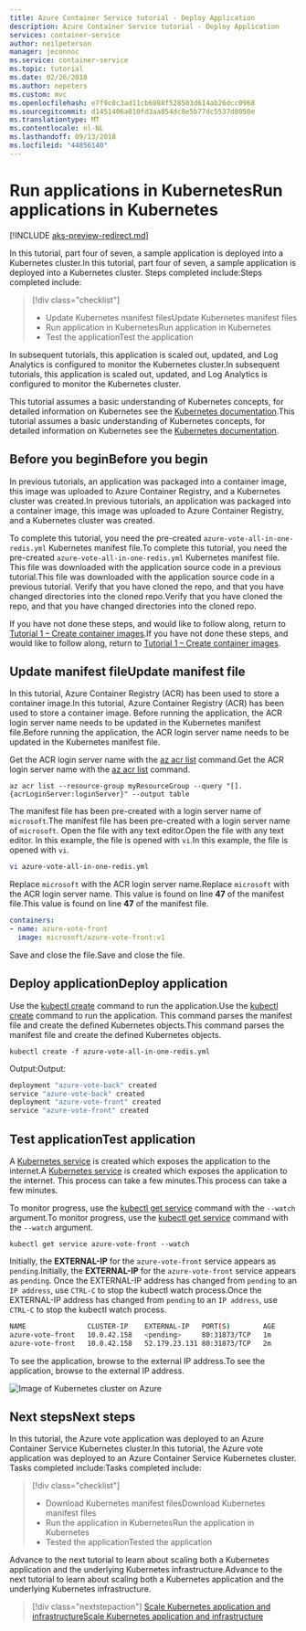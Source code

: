 ```yaml
---
title: Azure Container Service tutorial - Deploy Application
description: Azure Container Service tutorial - Deploy Application
services: container-service
author: neilpeterson
manager: jeconnoc
ms.service: container-service
ms.topic: tutorial
ms.date: 02/26/2018
ms.author: nepeters
ms.custom: mvc
ms.openlocfilehash: e7f9c0c3ad11cb6988f528503d614ab26dcc0968
ms.sourcegitcommit: d1451406a010fd3aa854dc8e5b77dc5537d8050e
ms.translationtype: MT
ms.contentlocale: nl-NL
ms.lasthandoff: 09/13/2018
ms.locfileid: "44856140"
---
```

# <a name="run-applications-in-kubernetes"></a><span data-ttu-id="4121e-103">Run applications in Kubernetes</span><span class="sxs-lookup"><span data-stu-id="4121e-103">Run applications in Kubernetes</span></span>

[!INCLUDE [aks-preview-redirect.md](../../../includes/aks-preview-redirect.md)]

<span data-ttu-id="4121e-104">In this tutorial, part four of seven, a sample application is deployed into a Kubernetes cluster.</span><span class="sxs-lookup"><span data-stu-id="4121e-104">In this tutorial, part four of seven, a sample application is deployed into a Kubernetes cluster.</span></span> <span data-ttu-id="4121e-105">Steps completed include:</span><span class="sxs-lookup"><span data-stu-id="4121e-105">Steps completed include:</span></span>

> [!div class="checklist"]
> * <span data-ttu-id="4121e-106">Update Kubernetes manifest files</span><span class="sxs-lookup"><span data-stu-id="4121e-106">Update Kubernetes manifest files</span></span>
> * <span data-ttu-id="4121e-107">Run application in Kubernetes</span><span class="sxs-lookup"><span data-stu-id="4121e-107">Run application in Kubernetes</span></span>
> * <span data-ttu-id="4121e-108">Test the application</span><span class="sxs-lookup"><span data-stu-id="4121e-108">Test the application</span></span>

<span data-ttu-id="4121e-109">In subsequent tutorials, this application is scaled out, updated, and Log Analytics is configured to monitor the Kubernetes cluster.</span><span class="sxs-lookup"><span data-stu-id="4121e-109">In subsequent tutorials, this application is scaled out, updated, and Log Analytics is configured to monitor the Kubernetes cluster.</span></span>

<span data-ttu-id="4121e-110">This tutorial assumes a basic understanding of Kubernetes concepts, for detailed information on Kubernetes see the [Kubernetes documentation](https://kubernetes.io/docs/home/).</span><span class="sxs-lookup"><span data-stu-id="4121e-110">This tutorial assumes a basic understanding of Kubernetes concepts, for detailed information on Kubernetes see the [Kubernetes documentation](https://kubernetes.io/docs/home/).</span></span>

## <a name="before-you-begin"></a><span data-ttu-id="4121e-111">Before you begin</span><span class="sxs-lookup"><span data-stu-id="4121e-111">Before you begin</span></span>

<span data-ttu-id="4121e-112">In previous tutorials, an application was packaged into a container image, this image was uploaded to Azure Container Registry, and a Kubernetes cluster was created.</span><span class="sxs-lookup"><span data-stu-id="4121e-112">In previous tutorials, an application was packaged into a container image, this image was uploaded to Azure Container Registry, and a Kubernetes cluster was created.</span></span> 

<span data-ttu-id="4121e-113">To complete this tutorial, you need the pre-created `azure-vote-all-in-one-redis.yml` Kubernetes manifest file.</span><span class="sxs-lookup"><span data-stu-id="4121e-113">To complete this tutorial, you need the pre-created `azure-vote-all-in-one-redis.yml` Kubernetes manifest file.</span></span> <span data-ttu-id="4121e-114">This file was downloaded with the application source code in a previous tutorial.</span><span class="sxs-lookup"><span data-stu-id="4121e-114">This file was downloaded with the application source code in a previous tutorial.</span></span> <span data-ttu-id="4121e-115">Verify that you have cloned the repo, and that you have changed directories into the cloned repo.</span><span class="sxs-lookup"><span data-stu-id="4121e-115">Verify that you have cloned the repo, and that you have changed directories into the cloned repo.</span></span>

<span data-ttu-id="4121e-116">If you have not done these steps, and would like to follow along, return to [Tutorial 1 – Create container images](./container-service-tutorial-kubernetes-prepare-app.md).</span><span class="sxs-lookup"><span data-stu-id="4121e-116">If you have not done these steps, and would like to follow along, return to [Tutorial 1 – Create container images](./container-service-tutorial-kubernetes-prepare-app.md).</span></span> 

## <a name="update-manifest-file"></a><span data-ttu-id="4121e-117">Update manifest file</span><span class="sxs-lookup"><span data-stu-id="4121e-117">Update manifest file</span></span>

<span data-ttu-id="4121e-118">In this tutorial, Azure Container Registry (ACR) has been used to store a container image.</span><span class="sxs-lookup"><span data-stu-id="4121e-118">In this tutorial, Azure Container Registry (ACR) has been used to store a container image.</span></span> <span data-ttu-id="4121e-119">Before running the application, the ACR login server name needs to be updated in the Kubernetes manifest file.</span><span class="sxs-lookup"><span data-stu-id="4121e-119">Before running the application, the ACR login server name needs to be updated in the Kubernetes manifest file.</span></span>

<span data-ttu-id="4121e-120">Get the ACR login server name with the [az acr list](/cli/azure/acr#az-acr-list) command.</span><span class="sxs-lookup"><span data-stu-id="4121e-120">Get the ACR login server name with the [az acr list](/cli/azure/acr#az-acr-list) command.</span></span>

```azurecli-interactive
az acr list --resource-group myResourceGroup --query "[].{acrLoginServer:loginServer}" --output table
```

<span data-ttu-id="4121e-121">The manifest file has been pre-created with a login server name of `microsoft`.</span><span class="sxs-lookup"><span data-stu-id="4121e-121">The manifest file has been pre-created with a login server name of `microsoft`.</span></span> <span data-ttu-id="4121e-122">Open the file with any text editor.</span><span class="sxs-lookup"><span data-stu-id="4121e-122">Open the file with any text editor.</span></span> <span data-ttu-id="4121e-123">In this example, the file is opened with `vi`.</span><span class="sxs-lookup"><span data-stu-id="4121e-123">In this example, the file is opened with `vi`.</span></span>

```bash
vi azure-vote-all-in-one-redis.yml
```

<span data-ttu-id="4121e-124">Replace `microsoft` with the ACR login server name.</span><span class="sxs-lookup"><span data-stu-id="4121e-124">Replace `microsoft` with the ACR login server name.</span></span> <span data-ttu-id="4121e-125">This value is found on line **47** of the manifest file.</span><span class="sxs-lookup"><span data-stu-id="4121e-125">This value is found on line **47** of the manifest file.</span></span>

```yaml
containers:
- name: azure-vote-front
  image: microsoft/azure-vote-front:v1
```

<span data-ttu-id="4121e-126">Save and close the file.</span><span class="sxs-lookup"><span data-stu-id="4121e-126">Save and close the file.</span></span>

## <a name="deploy-application"></a><span data-ttu-id="4121e-127">Deploy application</span><span class="sxs-lookup"><span data-stu-id="4121e-127">Deploy application</span></span>

<span data-ttu-id="4121e-128">Use the [kubectl create](https://kubernetes.io/docs/reference/generated/kubectl/kubectl-commands#create) command to run the application.</span><span class="sxs-lookup"><span data-stu-id="4121e-128">Use the [kubectl create](https://kubernetes.io/docs/reference/generated/kubectl/kubectl-commands#create) command to run the application.</span></span> <span data-ttu-id="4121e-129">This command parses the manifest file and create the defined Kubernetes objects.</span><span class="sxs-lookup"><span data-stu-id="4121e-129">This command parses the manifest file and create the defined Kubernetes objects.</span></span>

```azurecli-interactive
kubectl create -f azure-vote-all-in-one-redis.yml
```

<span data-ttu-id="4121e-130">Output:</span><span class="sxs-lookup"><span data-stu-id="4121e-130">Output:</span></span>

```bash
deployment "azure-vote-back" created
service "azure-vote-back" created
deployment "azure-vote-front" created
service "azure-vote-front" created
```

## <a name="test-application"></a><span data-ttu-id="4121e-131">Test application</span><span class="sxs-lookup"><span data-stu-id="4121e-131">Test application</span></span>

<span data-ttu-id="4121e-132">A [Kubernetes service](https://kubernetes.io/docs/concepts/services-networking/service/) is created which exposes the application to the internet.</span><span class="sxs-lookup"><span data-stu-id="4121e-132">A [Kubernetes service](https://kubernetes.io/docs/concepts/services-networking/service/) is created which exposes the application to the internet.</span></span> <span data-ttu-id="4121e-133">This process can take a few minutes.</span><span class="sxs-lookup"><span data-stu-id="4121e-133">This process can take a few minutes.</span></span> 

<span data-ttu-id="4121e-134">To monitor progress, use the [kubectl get service](https://kubernetes.io/docs/reference/generated/kubectl/kubectl-commands#get) command with the `--watch` argument.</span><span class="sxs-lookup"><span data-stu-id="4121e-134">To monitor progress, use the [kubectl get service](https://kubernetes.io/docs/reference/generated/kubectl/kubectl-commands#get) command with the `--watch` argument.</span></span>

```azurecli-interactive
kubectl get service azure-vote-front --watch
```

<span data-ttu-id="4121e-135">Initially, the **EXTERNAL-IP** for the `azure-vote-front` service appears as `pending`.</span><span class="sxs-lookup"><span data-stu-id="4121e-135">Initially, the **EXTERNAL-IP** for the `azure-vote-front` service appears as `pending`.</span></span> <span data-ttu-id="4121e-136">Once the EXTERNAL-IP address has changed from `pending` to an `IP address`, use `CTRL-C` to stop the kubectl watch process.</span><span class="sxs-lookup"><span data-stu-id="4121e-136">Once the EXTERNAL-IP address has changed from `pending` to an `IP address`, use `CTRL-C` to stop the kubectl watch process.</span></span>

```bash
NAME               CLUSTER-IP    EXTERNAL-IP   PORT(S)        AGE
azure-vote-front   10.0.42.158   <pending>     80:31873/TCP   1m
azure-vote-front   10.0.42.158   52.179.23.131 80:31873/TCP   2m
```

<span data-ttu-id="4121e-137">To see the application, browse to the external IP address.</span><span class="sxs-lookup"><span data-stu-id="4121e-137">To see the application, browse to the external IP address.</span></span>

![Image of Kubernetes cluster on Azure](media/container-service-kubernetes-tutorials/azure-vote.png)

## <a name="next-steps"></a><span data-ttu-id="4121e-139">Next steps</span><span class="sxs-lookup"><span data-stu-id="4121e-139">Next steps</span></span>

<span data-ttu-id="4121e-140">In this tutorial, the Azure vote application was deployed to an Azure Container Service Kubernetes cluster.</span><span class="sxs-lookup"><span data-stu-id="4121e-140">In this tutorial, the Azure vote application was deployed to an Azure Container Service Kubernetes cluster.</span></span> <span data-ttu-id="4121e-141">Tasks completed include:</span><span class="sxs-lookup"><span data-stu-id="4121e-141">Tasks completed include:</span></span>  

> [!div class="checklist"]
> * <span data-ttu-id="4121e-142">Download Kubernetes manifest files</span><span class="sxs-lookup"><span data-stu-id="4121e-142">Download Kubernetes manifest files</span></span>
> * <span data-ttu-id="4121e-143">Run the application in Kubernetes</span><span class="sxs-lookup"><span data-stu-id="4121e-143">Run the application in Kubernetes</span></span>
> * <span data-ttu-id="4121e-144">Tested the application</span><span class="sxs-lookup"><span data-stu-id="4121e-144">Tested the application</span></span>

<span data-ttu-id="4121e-145">Advance to the next tutorial to learn about scaling both a Kubernetes application and the underlying Kubernetes infrastructure.</span><span class="sxs-lookup"><span data-stu-id="4121e-145">Advance to the next tutorial to learn about scaling both a Kubernetes application and the underlying Kubernetes infrastructure.</span></span> 

> [!div class="nextstepaction"]
> [<span data-ttu-id="4121e-146">Scale Kubernetes application and infrastructure</span><span class="sxs-lookup"><span data-stu-id="4121e-146">Scale Kubernetes application and infrastructure</span></span>](./container-service-tutorial-kubernetes-scale.md)